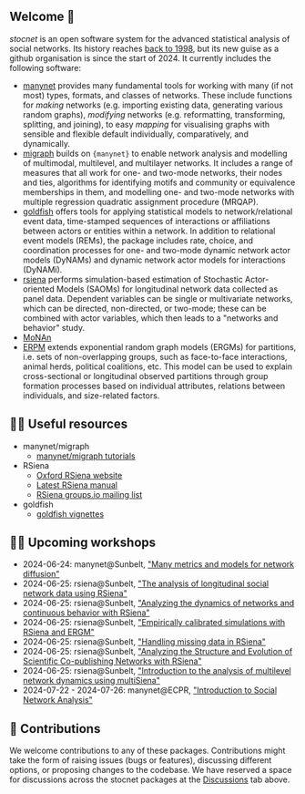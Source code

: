 ## Welcome 👋

*stocnet* is an open software system for the advanced statistical analysis of social networks.
Its history reaches [back to 1998](https://stocnet.gmw.rug.nl/content/project.htm),
but its new guise as a github organisation is since the start of 2024.
It currently includes the following software:

- [manynet](https://github.com/stocnet/manynet) provides many fundamental tools for working with many (if not most) types, formats, and classes of networks. These include functions for _making_ networks (e.g. importing existing data, generating various random graphs), _modifying_ networks (e.g. reformatting, transforming, splitting, and joining), to easy _mapping_ for visualising graphs with sensible and flexible default individually, comparatively, and dynamically.
- [migraph](https://github.com/stocnet/migraph) builds on `{manynet}` to enable network analysis and modelling of multimodal, multilevel, and multilayer networks. It includes a range of measures that all work for one- and two-mode networks, their nodes and ties, algorithms for identifying motifs and community or equivalence memberships in them, and modelling one- and two-mode networks with multiple regression quadratic assignment procedure (MRQAP).
- [goldfish](https://github.com/stocnet/goldfish) offers tools for applying statistical models to network/relational event data, time-stamped sequences of interactions or affiliations between actors or entities within a network. In addition to relational event models (REMs), the package includes rate, choice, and coordination processes for one- and two-mode dynamic network actor models (DyNAMs) and dynamic network actor models for interactions (DyNAMi).
- [rsiena](https://github.com/stocnet/rsiena) performs simulation-based estimation of Stochastic Actor-oriented Models (SAOMs) for longitudinal network data collected as panel data. Dependent variables can be single or multivariate networks, which can be directed, non-directed, or two-mode; these can be combined with actor variables, which then leads to a "networks and behavior" study.
- [MoNAn](https://github.com/stocnet/MoNAn)
- [ERPM](https://github.com/stocnet/ERPM) extends exponential random graph models (ERGMs) for partitions, i.e. sets of non-overlapping groups, such as face-to-face interactions, animal herds, political coalitions, etc. This model can be used to explain cross-sectional or longitudinal observed partitions through group formation processes based on individual attributes, relations between individuals, and size-related factors.

## 👩‍💻 Useful resources

- manynet/migraph
  - [manynet/migraph tutorials](https://github.com/stocnet/manynet?tab=readme-ov-file#tutorials)
- RSiena
  - [Oxford RSiena website](https://www.stats.ox.ac.uk/~snijders/siena/)
  - [Latest RSiena manual](https://www.stats.ox.ac.uk/~snijders/siena/RSiena_Manual.pdf)
  - [RSiena groups.io mailing list](https://groups.io/g/RSiena)
- goldfish
  - [goldfish vignettes](https://github.com/stocnet/goldfish?tab=readme-ov-file#vignettes)

## 🙋‍♀️ Upcoming workshops

- 2024-06-24: manynet@Sunbelt, ["Many metrics and models for network diffusion"](https://sunbelt2024.com/workshop-schedule/)
- 2024-06-25: rsiena@Sunbelt, ["The analysis of longitudinal social	network data using RSiena"](https://sunbelt2024.com/workshop-schedule/)
- 2024-06-25: rsiena@Sunbelt, ["Analyzing the dynamics of networks and continuous behavior with RSiena"](https://sunbelt2024.com/workshop-schedule/)
- 2024-06-25: rsiena@Sunbelt, ["Empirically calibrated simulations with RSiena and ERGM"](https://sunbelt2024.com/workshop-schedule/)
- 2024-06-25: rsiena@Sunbelt, ["Handling missing data in RSiena"](https://sunbelt2024.com/workshop-schedule/)
- 2024-06-25: rsiena@Sunbelt, ["Analyzing the Structure and Evolution of Scientific Co-publishing Networks with RSiena"](https://sunbelt2024.com/workshop-schedule/)
- 2024-06-25: rsiena@Sunbelt, ["Introduction to the analysis of multilevel network dynamics using multiSiena"](https://sunbelt2024.com/workshop-schedule/)
- 2024-07-22 - 2024-07-26: manynet@ECPR, ["Introduction to Social Network Analysis"](https://ecpr.eu/Events/Event/PanelDetails/15556)

## :information_desk_person: Contributions

We welcome contributions to any of these packages.
Contributions might take the form of raising issues (bugs or features), discussing different options,
or proposing changes to the codebase.
We have reserved a space for discussions across the stocnet packages at the [Discussions](https://github.com/orgs/stocnet/discussions) tab above.
